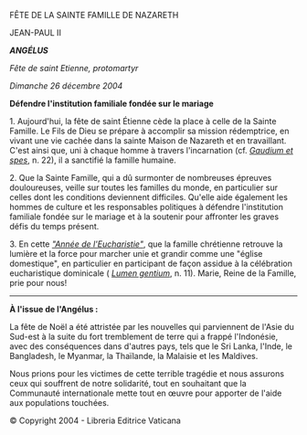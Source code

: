 FÊTE DE LA SAINTE FAMILLE DE NAZARETH

JEAN-PAUL II

***ANGÉLUS***

*Fête de saint Etienne, protomartyr*

*Dimanche 26 décembre 2004*

**Défendre l'institution familiale fondée sur le mariage**

1. Aujourd'hui, la fête de saint Étienne cède la place à celle de la Sainte Famille. Le Fils de Dieu se prépare à accomplir sa mission rédemptrice, en vivant une vie cachée dans la sainte Maison de Nazareth et en travaillant. C'est ainsi que, uni à chaque homme à travers l'incarnation (cf. *[Gaudium et spes](http://www.vatican.va/archive/hist_councils/ii_vatican_council/documents/vat-ii_cons_19651207_gaudium-et-spes_fr.html)*, n. 22), il a sanctifié la famille humaine.

2. Que la Sainte Famille, qui a dû surmonter de nombreuses épreuves douloureuses, veille sur toutes les familles du monde, en particulier sur celles dont les conditions deviennent difficiles. Qu'elle aide également les hommes de culture et les responsables politiques à défendre l'institution familiale fondée sur le mariage et à la soutenir pour affronter les graves défis du temps présent.

3. En cette *["Année de l'Eucharistie"](http://www.vatican.va/holy_father/special_features/eucharist/index_fr.html)*, que la famille chrétienne retrouve la lumière et la force pour marcher unie et grandir comme une "église domestique", en particulier en participant de façon assidue à la célébration eucharistique dominicale ( *[Lumen gentium](http://www.vatican.va/archive/hist_councils/ii_vatican_council/documents/vat-ii_const_19641121_lumen-gentium_fr.html)*, n. 11). Marie, Reine de la Famille, prie pour nous!

** * **

**À l'issue de l'Angélus :**

La fête de Noël a été attristée par les nouvelles qui parviennent de l'Asie du Sud-est à la suite du fort tremblement de terre qui a frappé l'Indonésie, avec des conséquences dans d'autres pays, tels que le Sri Lanka, l'Inde, le Bangladesh, le Myanmar, la Thaïlande, la Malaisie et les Maldives.

Nous prions pour les victimes de cette terrible tragédie et nous assurons ceux qui souffrent de notre solidarité, tout en souhaitant que la Communauté internationale mette tout en œuvre pour apporter de l'aide aux populations touchées.

© Copyright 2004 - Libreria Editrice Vaticana